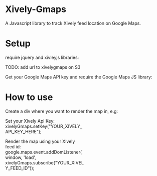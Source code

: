 # Xively-Gmaps

A Javascript library to track Xively feed location on Google Maps.

# Setup

require jquery and xivleyjs libraries:
<script src="//ajax.googleapis.com/ajax/libs/jquery/2.0.1/jquery.min.js"></script>
<script src="//d23cj0cdvyoxg0.cloudfront.net/xivelyjs-1.0.4.min.js"></script>
TODO: add url to xivelygmaps on S3

Get your Google Maps API key and require the Google Maps JS library:
<script type="text/javascript" src="//maps.googleapis.com/maps/api/js?key={GOOGLE_API_KEY}sensor=false"></script>

# How to use

Create a div where you want to render the map in, e.g:
<div id="map-canvas" style="width:50%;height:264px;"/>

Set your Xively Api Key:
xivelyGmaps.setKey("YOUR_XIVELY_API_KEY_HERE");

Render the map using your Xively feed id:
google.maps.event.addDomListener(window, 'load', xivelyGmaps.subscribe("YOUR_XIVELY_FEED_ID"));



